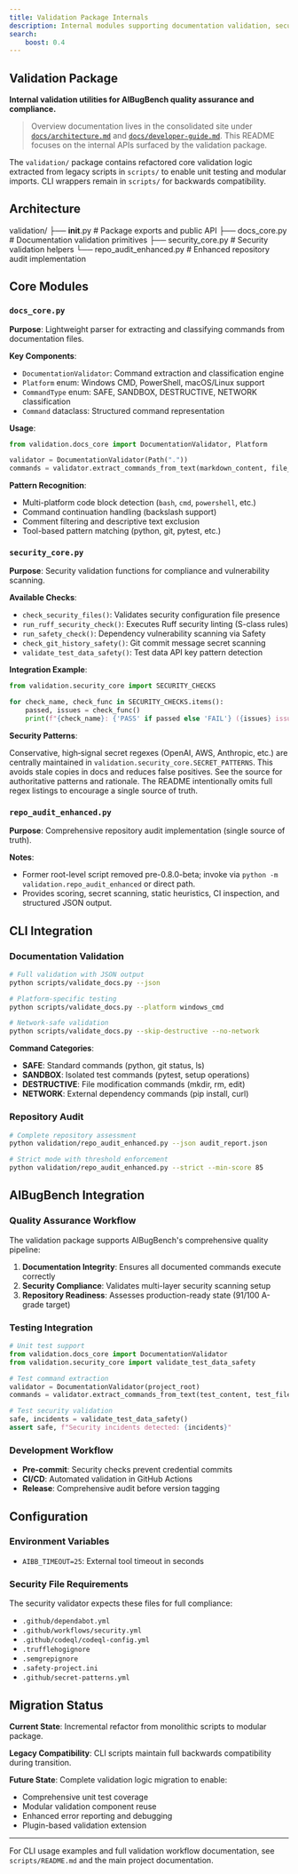 ```yaml
---
title: Validation Package Internals
description: Internal modules supporting documentation validation, security checks, and repository audits in AIBugBench.
search:
    boost: 0.4
---
```


## Validation Package

**Internal validation utilities for AIBugBench quality assurance and compliance.**

> Overview documentation lives in the consolidated site under [`docs/architecture.md`](../docs/architecture.md) and [`docs/developer-guide.md`](../docs/developer-guide.md). This README focuses on the internal APIs surfaced by the validation package.

The `validation/` package contains refactored core validation logic extracted from legacy scripts in `scripts/` to enable unit testing and modular imports. CLI wrappers remain in `scripts/` for backwards compatibility.

## Architecture
<!-- markdownlint-disable MD050 -->
validation/
├── __init__.py          # Package exports and public API
├── docs_core.py         # Documentation validation primitives
├── security_core.py     # Security validation helpers
└── repo_audit_enhanced.py  # Enhanced repository audit implementation
<!-- markdownlint-enable MD050 -->
## Core Modules

### `docs_core.py`

**Purpose**: Lightweight parser for extracting and classifying commands from documentation files.

**Key Components**:

- `DocumentationValidator`: Command extraction and classification engine
- `Platform` enum: Windows CMD, PowerShell, macOS/Linux support
- `CommandType` enum: SAFE, SANDBOX, DESTRUCTIVE, NETWORK classification
- `Command` dataclass: Structured command representation

**Usage**:

```python
from validation.docs_core import DocumentationValidator, Platform

validator = DocumentationValidator(Path("."))
commands = validator.extract_commands_from_text(markdown_content, file_path)
```

**Pattern Recognition**:

- Multi-platform code block detection (`bash`, `cmd`, `powershell`, etc.)
- Command continuation handling (backslash support)
- Comment filtering and descriptive text exclusion
- Tool-based pattern matching (python, git, pytest, etc.)

### `security_core.py`

**Purpose**: Security validation functions for compliance and vulnerability scanning.

**Available Checks**:

- `check_security_files()`: Validates security configuration file presence
- `run_ruff_security_check()`: Executes Ruff security linting (S-class rules)
- `run_safety_check()`: Dependency vulnerability scanning via Safety
- `check_git_history_safety()`: Git commit message secret scanning
- `validate_test_data_safety()`: Test data API key pattern detection

**Integration Example**:

```python
from validation.security_core import SECURITY_CHECKS

for check_name, check_func in SECURITY_CHECKS.items():
    passed, issues = check_func()
    print(f"{check_name}: {'PASS' if passed else 'FAIL'} ({issues} issues)")
```

**Security Patterns**:

Conservative, high‑signal secret regexes (OpenAI, AWS, Anthropic, etc.) are centrally maintained in `validation.security_core.SECRET_PATTERNS`. This avoids stale copies in docs and reduces false positives. See the source for authoritative patterns and rationale. The README intentionally omits full regex listings to encourage a single source of truth.

### `repo_audit_enhanced.py`

**Purpose**: Comprehensive repository audit implementation (single source of truth).

**Notes**:

- Former root-level script removed pre-0.8.0-beta; invoke via `python -m validation.repo_audit_enhanced` or direct path.
- Provides scoring, secret scanning, static heuristics, CI inspection, and structured JSON output.

## CLI Integration

### Documentation Validation

```bash
# Full validation with JSON output
python scripts/validate_docs.py --json

# Platform-specific testing
python scripts/validate_docs.py --platform windows_cmd

# Network-safe validation
python scripts/validate_docs.py --skip-destructive --no-network
```

**Command Categories**:

- **SAFE**: Standard commands (python, git status, ls)
- **SANDBOX**: Isolated test commands (pytest, setup operations)
- **DESTRUCTIVE**: File modification commands (mkdir, rm, edit)
- **NETWORK**: External dependency commands (pip install, curl)

### Repository Audit

```bash
# Complete repository assessment
python validation/repo_audit_enhanced.py --json audit_report.json

# Strict mode with threshold enforcement
python validation/repo_audit_enhanced.py --strict --min-score 85
```

## AIBugBench Integration

### Quality Assurance Workflow

The validation package supports AIBugBench's comprehensive quality pipeline:

1. **Documentation Integrity**: Ensures all documented commands execute correctly
2. **Security Compliance**: Validates multi-layer security scanning setup
3. **Repository Readiness**: Assesses production-ready state (91/100 A-grade target)

### Testing Integration

```python
# Unit test support
from validation.docs_core import DocumentationValidator
from validation.security_core import validate_test_data_safety

# Test command extraction
validator = DocumentationValidator(project_root)
commands = validator.extract_commands_from_text(test_content, test_file)

# Test security validation
safe, incidents = validate_test_data_safety()
assert safe, f"Security incidents detected: {incidents}"
```

### Development Workflow

- **Pre-commit**: Security checks prevent credential commits
- **CI/CD**: Automated validation in GitHub Actions
- **Release**: Comprehensive audit before version tagging

## Configuration

### Environment Variables

- `AIBB_TIMEOUT=25`: External tool timeout in seconds

### Security File Requirements

The security validator expects these files for full compliance:

- `.github/dependabot.yml`
- `.github/workflows/security.yml`
- `.github/codeql/codeql-config.yml`
- `.trufflehogignore`
- `.semgrepignore`
- `.safety-project.ini`
- `.github/secret-patterns.yml`

## Migration Status

**Current State**: Incremental refactor from monolithic scripts to modular package.

**Legacy Compatibility**: CLI scripts maintain full backwards compatibility during transition.

**Future State**: Complete validation logic migration to enable:

- Comprehensive unit test coverage
- Modular validation component reuse
- Enhanced error reporting and debugging
- Plugin-based validation extension

---

For CLI usage examples and full validation workflow documentation, see `scripts/README.md` and the main project documentation.
